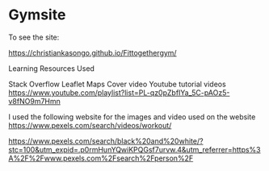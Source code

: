 # Gymsite

To see the site:

https://christiankasongo.github.io/Fittogethergym/

Learning Resources Used

Stack Overflow
Leaflet Maps
Cover video
Youtube tutorial videos
https://www.youtube.com/playlist?list=PL-qz0pZbfIYa_5C-pAOz5-v8fNO9m7Hmn

I used the following website for the images and video used on the website
https://www.pexels.com/search/videos/workout/

https://www.pexels.com/search/black%20and%20white/?stc=100&utm_expid=.p0rmHunYQwiKPQGsf7urvw.4&utm_referrer=https%3A%2F%2Fwww.pexels.com%2Fsearch%2Fperson%2F
